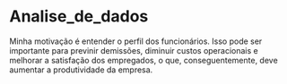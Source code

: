 # Analise_de_dados
Minha motivação é entender o perfil dos funcionários. Isso pode ser importante para previnir demissões, diminuir custos operacionais e melhorar a satisfação dos empregados, o que, conseguentemente, deve aumentar a produtividade da empresa.

